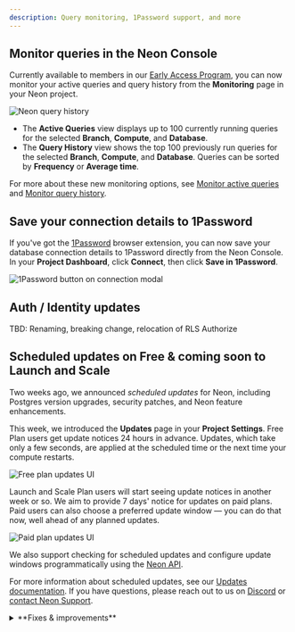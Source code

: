 ```yaml
---
description: Query monitoring, 1Password support, and more
---
```


## Monitor queries in the Neon Console

Currently available to members in our [Early Access Program](https://console.neon.tech/app/settings/early-access), you can now monitor your active queries and query history from the **Monitoring** page in your Neon project.

![Neon query history](/docs/relnotes/query_history_relnotes.png)

- The **Active Queries** view displays up to 100 currently running queries for the selected **Branch**, **Compute**, and **Database**.
- The **Query History** view shows the top 100 previously run queries for the selected **Branch**, **Compute**, and **Database**. Queries can be sorted by **Frequency** or **Average time**.

For more about these new monitoring options, see [Monitor active queries](/docs/introduction/monitor-active-queries) and [Monitor query history](/docs/introduction/monitor-query-history).

## Save your connection details to 1Password

If you've got the [1Password](https://1password.com/) browser extension, you can now save your database connection details to 1Password directly from the Neon Console. In your **Project Dashboard**, click **Connect**, then click **Save in 1Password**.

![1Password button on connection modal](/docs/relnotes/1_password_button.png)

## Auth / Identity updates

TBD: Renaming, breaking change, relocation of RLS Authorize

## Scheduled updates on Free & coming soon to Launch and Scale

Two weeks ago, we announced _scheduled updates_ for Neon, including Postgres version upgrades, security patches, and Neon feature enhancements.

This week, we introduced the **Updates** page in your **Project Settings**. Free Plan users get update notices 24 hours in advance. Updates, which take only a few seconds, are applied at the scheduled time or the next time your compute restarts.

![Free plan updates UI](/docs/manage/free_plan_updates.png)

Launch and Scale Plan users will start seeing update notices in another week or so. We aim to provide 7 days' notice for updates on paid plans. Paid users can also choose a preferred update window — you can do that now, well ahead of any planned updates.

![Paid plan updates UI](/docs/manage/paid_plan_updates.png)

We also support checking for scheduled updates and configure update windows programmatically using the [Neon API](/docs/manage/updates#check-for-updates-using-the-neon-api).

For more information about scheduled updates, see our [Updates documentation](/docs/manage/updates). If you have questions, please reach out to us on [Discord](https://discord.gg/92vNTzKDGp) or [contact Neon Support](https://console.neon.tech/app/projects?modal=support).

<details>

<summary>**Fixes & improvements**</summary>

- **Postgres extension updates**

  We updated the [pg_mooncake](/docs/extensions/pg_mooncake) extension version to 0.1.1.

  If you installed this extension previously and want to upgrade to the latest version, please refer to [Update an extension version](/docs/extensions/pg-extensions#update-an-extension-version) for instructions.

- **Time Travel connections**

  Ephemeral computes, used for [Time Travel connections](/docs/guides/time-travel-assist), now use a compute size of 0.50 CU (0.50 vCPU, 2 GB RAM). This is up from the 0.25 CU size used previously. For more, see [Time Travel — Billing considerations](/docs/guides/time-travel-assist#billing-considerations).

- **Console updates**

  - We've updated the **Usage** section on the **Billing** page to make it easier to track your plan allowances, extras, and total usage.
  - The **Schema-only branch** option on the **Create new branch modal** is now disabled when you reach the root branch limit for your project. For details, see [Schema-only branches allowances](/docs/guides/branching-schema-only#schema-only-branch-allowances).

- **Support for CREATE ROLE ... NOLOGIN**

  Neon now supports creating Postgres roles with the `NOLOGIN` attribute. This allows you to define roles that cannot authenticate but can be granted privileges.

  ```sql
  CREATE ROLE my_role NOLOGIN;
  ```

  Roles with `NOLOGIN` are commonly used for permission management.

  Support for `NOLOGIN` was also extended to the Neon API and CLI:

  - The Neon API [Create role](https://api-docs.neon.tech/reference/createprojectbranchrole) endpoint now has a `no_login` attribute.
  - The Neon CLI [`neon roles create`](/docs/reference/cli-roles#create) command now supports a `--no-login` option.

- **CLI support for schema-only branches**

  We added CLI support for our recently introduced [schema-only branches](/docs/guides/branching-schema-only) feature. You can now create a schema-only branch from the CLI using the `--schema-only` option with the [`neon branches create`](/docs/reference/cli-branches#create) command.

  ```bash
  neon branches create --schema-only
  ```

- **Vercel Native Integration**

  Fixed an authentication issue that prevented creating another user from a Vercel team in Neon.

- **Vercel Previews Integration**

  - The [Neon Vercel Previews Integration](/docs/guides/vercel-previews-integration) now supports deployments to [Vercel custom environments](https://vercel.com/docs/deployments/custom-environments). However, [automated branch deletion](/docs/guides/vercel-previews-integration#automatic-deletion) does not remove environment variables created by the Neon integration in custom environments. These variables must be deleted manually in the Vercel dashboard.
  - Fixed an issue where preview deployments in Vercel custom environments were incorrectly recreated in the preview environment instead of the intended custom environment. Additionally, addressed a problem where preview deployments triggered via the [Vercel CLI](https://vercel.com/docs/cli) failed to be recreated due to missing Git information in the Get Deployment API response. Deployments now correctly redeploy when Git information is unavailable.
  - For Neon branches created for Vercel preview deployments, we now show the Vercel preview deployment URL and the associated GitHub pull request on the **Branches** page in the Neon Console.

- **Fixes**

  - Resolved an issue where the **System operations** tab on the **Monitoring** page could display system operations from more than one project when switching between projects.
  - Resolved an issue where the branches list in the Neon Console did not immediately update after restoring a branch.
  - Fixed a time format issue on the project settings **Updates** page where displayed time values were inconsistent, with one shown in UTC and another in local time.
  - Fixed an issue related to resetting account passwords and changing account emails.
  - Fixed a branch creation concurrency error that occurred when creating a branch from another branch without waiting for parent branch operations to complete.
  - Fixed an email validation issue on the **Feedback** form in the Neon Console.
  - Fixed an issue in the **Neon SQL Editor** where the compute status in the compute drop-down menu remained _Idle_ after running a query.

</details>

